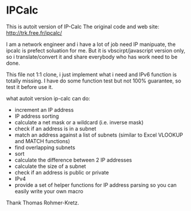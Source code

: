 # IPCalc
This is autoit version of IP-Calc
The original code and web site: http://trk.free.fr/ipcalc/

I am a network engineer and i have a lot of job need IP manipuate, the ipcalc is prefect soluation for me.
But it is vbscirpt/javascript version only, so i translate/convert it and share everybody who has work need to be done.

This file not 1:1 clone, i just implement what i need and IPv6 function is totally missing.
I have do some function test but not 100% guarantee, so test it before use it.

what autoit version ip-calc can do:

- increment an IP address 
- IP address sorting 
- calculate a net mask or a wildcard (i.e. inverse mask) 
- check if an address is in a subnet 
- match an address against a list of subnets (similar to Excel VLOOKUP and MATCH functions) 
- find overlapping subnets 
- sort 
- calculate the difference between 2 IP addresses 
- calculate the size of a subnet 
- check if an address is public or private
- IPv4 
- provide a set of helper functions for IP address parsing so you can easily write your own macro

Thank Thomas Rohmer-Kretz.
